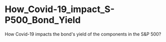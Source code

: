 # How_Covid-19_impact_S-P500_Bond_Yield
How Covid-19 impacts the bond's yield of the components in the S&amp;P 500?
